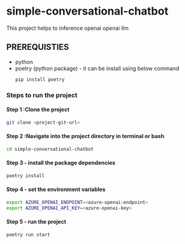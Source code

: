 # simple-conversational-chatbot

This project helps to inference openai openai llm

## PREREQUISTIES
- python
- poetry (python package) - it can be install using below command
    ```bash
    pip install poetry
    ```
### Steps to run the project

#### Step 1 :Clone the project
```bash
git clone <project-git-url>
```
#### Step 2 :Navigate into the project directory in terminal or bash

```bash
cd simple-conversational-chatbot
```
#### Step 3 - install the package dependencies

```bash
poetry install
```
#### Step 4 - set the environment variables

```bash
export AZURE_OPENAI_ENDPOINT=<azure-openai-endpoint>
export AZURE_OPENAI_API_KEY=<azure-openai-key>
```
#### Step 5 - run the project
```bash
poetry run start
```
